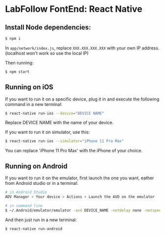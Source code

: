 # LabFollow FontEnd: React Native

## Install Node dependencies:

```bash
$ npm i
```

In `app/network/index.js`, replace `XXX.XXX.XXX.XXX` with your own IP address. (localhost won't work so use the local IP)

Then running:

```bash
$ npm start
```

## Running on iOS

If you want to run it on a specific device, plug it in and execute the following command in a new terminal:

```bash
$ react-native run-ios --device="DEVICE NAME"
```

Replace DEVICE NAME with the name of your device.

If you want to run it on simulator, use this:

```bash
$ react-native run-ios --simulator="iPhone 11 Pro Max"
```

You can replace 'iPhone 11 Pro Max' with the iPhone of your choice.


## Running on Android

If you want to run it on the emulator, first launch the one you want, eather from Android studio or in a terminal:

```bash
# in Android Studio
ADV Manager > Your device > Actions > Launch the AVD on the emulator

# in command line
$ ~/.Android/emulator/emulator -avd DEVICE_NAME -netdelay none -netspeed full
```

And then just run in a new terminal:

```bash
$ react-native run-android
```
